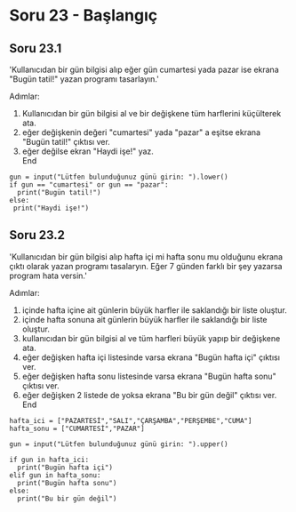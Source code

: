 # Soru 23 - Başlangıç



## Soru 23.1

'Kullanıcıdan bir gün bilgisi alıp eğer gün cumartesi yada pazar ise ekrana "Bugün tatil!" yazan programı tasarlayın.'

Adımlar:
1. Kullanıcıdan bir gün bilgisi al ve bir değişkene tüm harflerini küçülterek ata.
2. eğer değişkenin değeri "cumartesi" yada "pazar" a eşitse ekrana "Bugün tatil!" çıktısı ver.
3. eğer değilse ekran "Haydi işe!" yaz. <br>
End

 ```
gun = input("Lütfen bulunduğunuz günü girin: ").lower()
 if gun == "cumartesi" or gun == "pazar":
   print("Bugün tatil!")
else:
  print("Haydi işe!")
 ```
 
## Soru 23.2
 
'Kullanıcıdan bir gün bilgisi alıp hafta içi mi hafta sonu mu olduğunu ekrana çıktı olarak yazan programı tasalaryın. Eğer 7 günden farklı bir şey yazarsa program hata versin.'

Adımlar:
1. içinde hafta içine ait günlerin büyük harfler ile saklandığı bir liste oluştur.
2. içinde hafta sonuna ait günlerin büyük harfler ile saklandığı bir liste oluştur.
3. kullanıcıdan bir gün bilgisi al ve tüm harfleri büyük yapıp bir değişkene ata.
4. eğer değişken hafta içi listesinde varsa ekrana "Bugün hafta içi" çıktısı ver.
5. eğer değişken hafta sonu listesinde varsa ekrana "Bugün hafta sonu" çıktısı ver.
6. eğer değişken 2 listede de yoksa ekrana "Bu bir gün değil" çıktısı ver. <br>
End

```
hafta_ici = ["PAZARTESİ","SALI","ÇARŞAMBA","PERŞEMBE","CUMA"]
hafta_sonu = ["CUMARTESİ","PAZAR"]

gun = input("Lütfen bulunduğunuz günü girin: ").upper()

if gun in hafta_ici:
  print("Bugün hafta içi")
elif gun in hafta_sonu:
  print("Bugün hafta sonu")
else:
  print("Bu bir gün değil")
```
